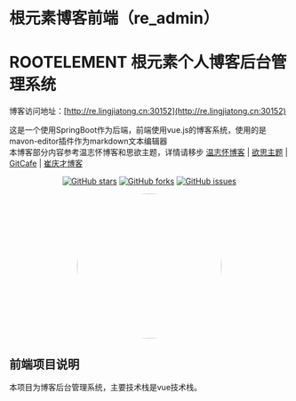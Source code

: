 # 根元素博客前端（re_admin）

# ROOTELEMENT 根元素个人博客后台管理系统

博客访问地址：[http://re.lingjiatong.cn:30152](http://re.lingjiatong.cn:30152)

这是一个使用SpringBoot作为后端，前端使用vue.js的博客系统，使用的是mavon-editor插件作为markdown文本编辑器<br>
本博客部分内容参考温志怀博客和思欲主题，详情请移步  [温志怀博客](http://www.wenzhihuai.com) | [欲思主题](https://yusi123.com/) | [GitCafe](https://gitcafe.net/) | [崔庆才博客](https://cuiqingcai.com/)<br>

<div align="center">

[![GitHub stars](https://img.shields.io/github/stars/ljtnono/re_admin.svg)](https://github.com/ljtnono/re_admin/stargazers)
[![GitHub forks](https://img.shields.io/github/forks/ljtnono/re_admin.svg)](https://github.com/ljtnono/re_admin/network)
[![GitHub issues](https://img.shields.io/github/issues/ljtnono/re_admin.svg)](https://github.com/ljtnono/re_admin/issues)

</div>

<div align="center">
    <img src="https://avatars.githubusercontent.com/u/37091714?v=4" style="border-radius: 50% !important; width: 260px; height: 260px;"/>
</div>


## 前端项目说明

本项目为博客后台管理系统，主要技术栈是vue技术栈。

